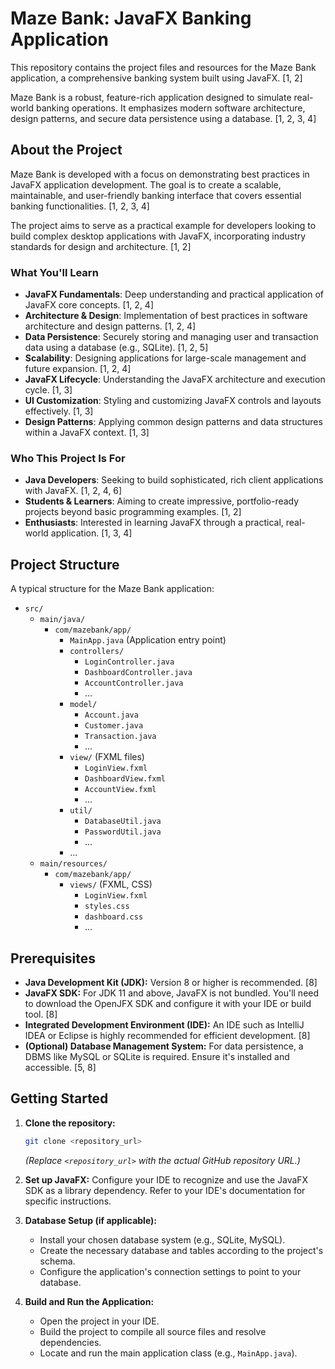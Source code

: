 # Maze Bank: JavaFX Banking Application

This repository contains the project files and resources for the Maze Bank application, a comprehensive banking system built using JavaFX. [1, 2]

Maze Bank is a robust, feature-rich application designed to simulate real-world banking operations. It emphasizes modern software architecture, design patterns, and secure data persistence using a database. [1, 2, 3, 4]

## About the Project

Maze Bank is developed with a focus on demonstrating best practices in JavaFX application development. The goal is to create a scalable, maintainable, and user-friendly banking interface that covers essential banking functionalities. [1, 2, 3, 4]

The project aims to serve as a practical example for developers looking to build complex desktop applications with JavaFX, incorporating industry standards for design and architecture. [1, 2]

### What You'll Learn

*   **JavaFX Fundamentals**: Deep understanding and practical application of JavaFX core concepts. [1, 2, 4]
*   **Architecture & Design**: Implementation of best practices in software architecture and design patterns. [1, 2, 4]
*   **Data Persistence**: Securely storing and managing user and transaction data using a database (e.g., SQLite). [1, 2, 5]
*   **Scalability**: Designing applications for large-scale management and future expansion. [1, 2, 4]
*   **JavaFX Lifecycle**: Understanding the JavaFX architecture and execution cycle. [1, 3]
*   **UI Customization**: Styling and customizing JavaFX controls and layouts effectively. [1, 3]
*   **Design Patterns**: Applying common design patterns and data structures within a JavaFX context. [1, 3]

### Who This Project Is For

*   **Java Developers**: Seeking to build sophisticated, rich client applications with JavaFX. [1, 2, 4, 6]
*   **Students & Learners**: Aiming to create impressive, portfolio-ready projects beyond basic programming examples. [1, 2]
*   **Enthusiasts**: Interested in learning JavaFX through a practical, real-world application. [1, 3, 4]

## Project Structure

A typical structure for the Maze Bank application:

*   `src/`
    *   `main/java/`
        *   `com/mazebank/app/`
            *   `MainApp.java` (Application entry point)
            *   `controllers/`
                *   `LoginController.java`
                *   `DashboardController.java`
                *   `AccountController.java`
                *   ...
            *   `model/`
                *   `Account.java`
                *   `Customer.java`
                *   `Transaction.java`
                *   ...
            *   `view/` (FXML files)
                *   `LoginView.fxml`
                *   `DashboardView.fxml`
                *   `AccountView.fxml`
                *   ...
            *   `util/`
                *   `DatabaseUtil.java`
                *   `PasswordUtil.java`
                *   ...
            *   ...
    *   `main/resources/`
        *   `com/mazebank/app/`
            *   `views/` (FXML, CSS)
                *   `LoginView.fxml`
                *   `styles.css`
                *   `dashboard.css`
                *   ...

## Prerequisites

*   **Java Development Kit (JDK):** Version 8 or higher is recommended. [8]
*   **JavaFX SDK:** For JDK 11 and above, JavaFX is not bundled. You'll need to download the OpenJFX SDK and configure it with your IDE or build tool. [8]
*   **Integrated Development Environment (IDE):** An IDE such as IntelliJ IDEA or Eclipse is highly recommended for efficient development. [8]
*   **(Optional) Database Management System:** For data persistence, a DBMS like MySQL or SQLite is required. Ensure it's installed and accessible. [5, 8]

## Getting Started

1.  **Clone the repository:**
    ```bash
    git clone <repository_url>
    ```
    *(Replace `<repository_url>` with the actual GitHub repository URL.)*

2.  **Set up JavaFX:** Configure your IDE to recognize and use the JavaFX SDK as a library dependency. Refer to your IDE's documentation for specific instructions.

3.  **Database Setup (if applicable):**
    *   Install your chosen database system (e.g., SQLite, MySQL).
    *   Create the necessary database and tables according to the project's schema.
    *   Configure the application's connection settings to point to your database.

4.  **Build and Run the Application:**
    *   Open the project in your IDE.
    *   Build the project to compile all source files and resolve dependencies.
    *   Locate and run the main application class (e.g., `MainApp.java`).
